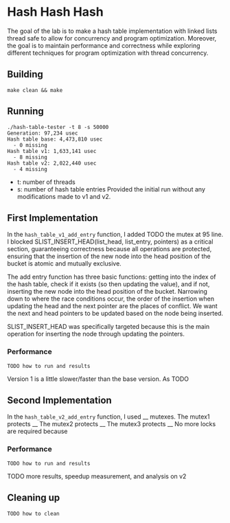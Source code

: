 # Hash Hash Hash
The goal of the lab is to make a hash table implementation with linked lists thread safe to allow for concurrency and program optimization. Moreover, the goal is to maintain performance and correctness while exploring different techniques for program optimization with thread concurrency.

## Building
```shell
make clean && make
```

## Running
```shell
./hash-table-tester -t 8 -s 50000
Generation: 97,234 usec
Hash table base: 4,473,810 usec
  - 0 missing
Hash table v1: 1,633,141 usec
  - 8 missing
Hash table v2: 2,022,440 usec
  - 4 missing
```
- t: number of threads
- s: number of hash table entries
Provided the initial run without any modifications made to v1 and v2.

## First Implementation
In the `hash_table_v1_add_entry` function, I added TODO
the mutex at 95 line. I blocked SLIST_INSERT_HEAD(list_head, list_entry, pointers) as a critical section, guaranteeing correctness because all operations are protected, ensuring that the insertion of the new node into the head position of the bucket is atomic and mutually exclusive. 

The add entry function has three basic functions: getting into the index of the hash table, check if it exists (so then updating the value), and if not, inserting the new node into the head position of the bucket. Narrowing down to where the race conditions occur, the order of the insertion when updating the head and the next pointer are the places of conflict. We want the next and head pointers to be updated based on the node being inserted. 

SLIST_INSERT_HEAD was specifically targeted because this is the main operation for inserting the node through updating the pointers.

### Performance
```shell
TODO how to run and results
```
Version 1 is a little slower/faster than the base version. As TODO

## Second Implementation
In the `hash_table_v2_add_entry` function, I used __ mutexes.
The mutex1 protects __
The mutex2 protects __
The mutex3 protects __
No more locks are required because 

### Performance
```shell
TODO how to run and results
```

TODO more results, speedup measurement, and analysis on v2

## Cleaning up
```shell
TODO how to clean
```
